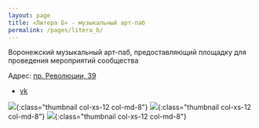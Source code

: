 ```yaml
---
layout: page
title: «Литера Б» - музыкальный арт-паб
permalink: /pages/litera_b/
---
```


Воронежский музыкальный арт-паб, предоставляющий площадку для проведения мероприятий сообщества

Адрес: [пр. Революции, 39](http://go.2gis.com/86lya)  

* [vk](https://vk.com/literab)

![](https://scontent.fhen1-1.fna.fbcdn.net/v/t31.0-8/15676309_1068604819951650_6767289444988019459_o.jpg?oh=15384d6588c8f6030fb548c559e14d72&oe=5980F4F1){:class="thumbnail col-xs-12 col-md-8"}
![](https://scontent.fhen1-1.fna.fbcdn.net/v/t1.0-9/15781606_1289139877813605_6703898085450233452_n.jpg?oh=308a980e8a870386f9fb0d2f19151913&oe=5980A086){:class="thumbnail col-xs-12 col-md-8"}
![](https://pp.userapi.com/c837124/v837124208/15547/pVxs_rYCHi4.jpg){:class="thumbnail col-xs-12 col-md-8"}

